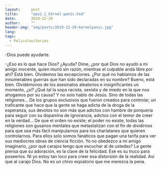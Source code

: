 ```yaml
---
layout:     post
title:      "eps2.1_k3rnel-pan1c.ksd"
date:       2019-12-29 
author:     ""
header-img: "img/posts/2019-12-29-kernelpanic.jpg"
lang: 
tags:
  - Peliculas/Series
---
```


-Dios puede ayudarte.

-¿Eso es lo que hace Dios? ¿Ayuda? 
Dime, ¿por qué Dios no ayudó a mi amigo inocente, quien murió sin razón, mientras el culpable anda libre por ahí? Está bien. Olvidemos las excepciones.
¿Por qué no hablamos de las innumerables guerras que han sido declaradas en su nombre? Bueno, está bien. Olvidémonos de los asesinatos aleatorios e insignificantes un momento, ¿sí?
¿Qué tal la sopa racista, sexista y de miedo en la que nos ahogamos por su causa? Y no solo hablo de Jesús. Sino de todas las religiones… De los grupos exclusivos que fueron creados para controlar, un traficante que hace que la gente se haga adicta de la droga de la esperanza, sus devotos no son más que adictos con hambre de porquería para seguir con su dopamina de ignorancia, adictos con el temor de creer en la verdad… De que el orden no existe; el poder no existe, todas las religiones son gusanos mentales que metastalizan con el fin de dividirnos para que sea más fácil manipularnos para los charlatanes que quieren controlarnos. Para ellos solo somos fanáticos que pagan una tarifa para ver sus mediocres obras de ciencia ficción.
Yo no obedezco a mi amigo imaginario, ¿por qué carajos tengo que escuchar al de ustedes?
La gente piensa que su adoración, es la clave de la felicidad. Ese es su truco para poseerlos. Ni yo estoy tan loco para creer esa distorsión de la realidad.
Así que al carajo Dios. No es un chivo expiatorio que me merezca la pena.
